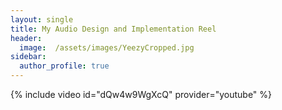```yaml
---
layout: single
title: My Audio Design and Implementation Reel
header: 
  image:  /assets/images/YeezyCropped.jpg
sidebar: 
  author_profile: true
---
```


{% include video id="dQw4w9WgXcQ" provider="youtube" %}
